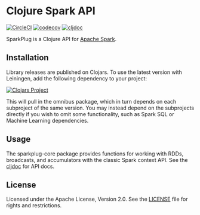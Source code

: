 Clojure Spark API
=================

[![CircleCI](https://dl.circleci.com/status-badge/img/gh/amperity/sparkplug/tree/main.svg?style=shield)](https://dl.circleci.com/status-badge/redirect/gh/amperity/sparkplug/tree/main)
[![codecov](https://codecov.io/gh/amperity/sparkplug/branch/master/graph/badge.svg)](https://codecov.io/gh/amperity/sparkplug)
[![cljdoc](https://cljdoc.org/badge/amperity/sparkplug)](https://cljdoc.org/d/amperity/sparkplug/CURRENT)

SparkPlug is a Clojure API for [Apache Spark](http://spark.apache.org/).


## Installation

Library releases are published on Clojars. To use the latest version with
Leiningen, add the following dependency to your project:

[![Clojars Project](https://clojars.org/amperity/sparkplug/latest-version.svg)](https://clojars.org/amperity/sparkplug)

This will pull in the omnibus package, which in turn depends on each subproject
of the same version. You may instead depend on the subprojects directly if you
wish to omit some functionality, such as Spark SQL or Machine Learning
dependencies.


## Usage

The sparkplug-core package provides functions for working with RDDs, broadcasts,
and accumulators with the classic Spark context API.
See the [cljdoc](https://cljdoc.org/d/amperity/sparkplug-core/CURRENT) for API docs.


## License

Licensed under the Apache License, Version 2.0. See the [LICENSE](LICENSE) file
for rights and restrictions.

